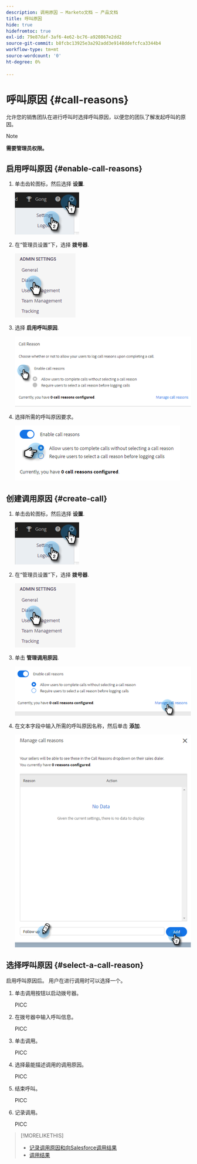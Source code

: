```yaml
---
description: 调用原因 — Marketo文档 — 产品文档
title: 呼叫原因
hide: true
hidefromtoc: true
exl-id: 79e87daf-3af6-4e62-bc76-a920867e2dd2
source-git-commit: b8fcbc13925e3a292add3e9148ddefcfca3344b4
workflow-type: tm+mt
source-wordcount: '0'
ht-degree: 0%

---
```


# 呼叫原因 {#call-reasons}

允许您的销售团队在进行呼叫时选择呼叫原因，以便您的团队了解发起呼叫的原因。

>[!NOTE]
>
>**需要管理员权限。**

## 启用呼叫原因 {#enable-call-reasons}

1. 单击齿轮图标，然后选择 **设置**.

   ![](assets/call-reasons-1.png)

1. 在“管理员设置”下，选择 **拨号器**.

   ![](assets/call-reasons-2.png)

1. 选择 **启用呼叫原因**.

   ![](assets/call-reasons-3.png)

1. 选择所需的呼叫原因要求。

   ![](assets/call-reasons-4.png)

## 创建调用原因 {#create-call}

1. 单击齿轮图标，然后选择 **设置**.

   ![](assets/call-reasons-5.png)

1. 在“管理员设置”下，选择 **拨号器**.

   ![](assets/call-reasons-6.png)

1. 单击 **管理调用原因**.

   ![](assets/call-reasons-7.png)

1. 在文本字段中输入所需的呼叫原因名称，然后单击 **添加**.

   ![](assets/call-reasons-8.png)

## 选择呼叫原因 {#select-a-call-reason}

启用呼叫原因后。 用户在进行调用时可以选择一个。

1. 单击调用按钮以启动拨号器。

   PICC

1. 在拨号器中输入呼叫信息。

   PICC

1. 单击调用。

   PICC

1. 选择最能描述调用的调用原因。

   PICC

1. 结束呼叫。

   PICC

1. 记录调用。

   PICC

>[!MORELIKETHIS]
>
>* [记录调用原因和向Salesforce调用结果](/help/marketo/product-docs/marketo-sales-connect/phone/log-call-reasons-and-call-outcomes-to-salesforce.md)
>* [调用结果](/help/marketo/product-docs/marketo-sales-connect/phone/call-outcomes.md)

